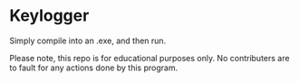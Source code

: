 # Keylogger
Simply compile into an .exe, and then run. 

Please note, this repo is for educational purposes only. No contributers are to fault for any actions done by this program.

